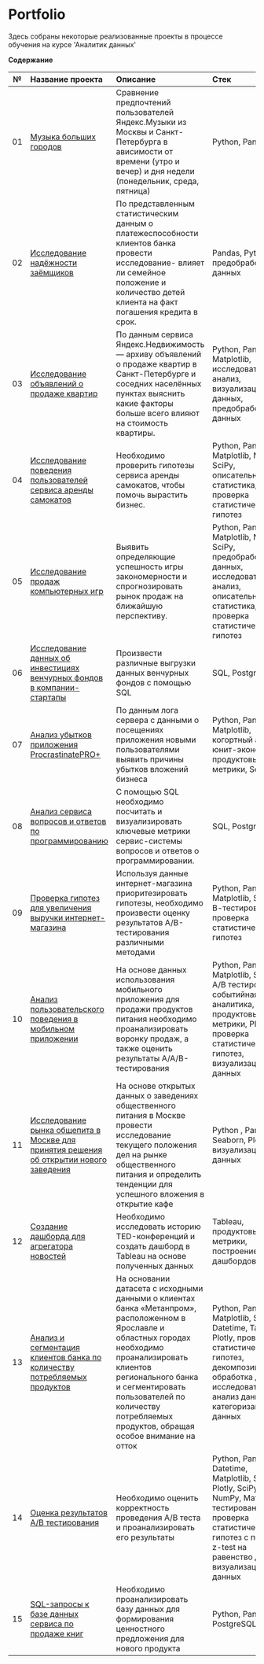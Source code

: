 # Portfolio 

Здесь собраны некоторые реализованные проекты в процессе обучения на курсе 'Аналитик данных'



**Содержание**

|№| Название проекта              | Описание         | Стек                   |
|:--:| :--------------------------------- | :----------------------------------- |:---------------------------|
|01 | [Музыка больших городов](https://github.com/AkopKtoyan/Yandex_Practicum_Projects_Data_Analyst/tree/main/01.%D0%91%D0%B0%D0%B7%D0%BE%D0%B2%D1%8B%D0%B9%20Python)| Сравнение предпочтений пользователей Яндекс.Музыки из Москвы и Санкт-Петербурга в  ависимости от времени (утро и вечер) и дня недели (понедельник, среда, пятница)| Python, Pandas |
| 02 | [Исследование надёжности заёмщиков](https://github.com/AkopKtoyan/Yandex_Practicum_Projects_Data_Analyst/tree/main/02.%D0%9F%D1%80%D0%B5%D0%B4%D0%BE%D0%B1%D1%80%D0%B0%D0%B1%D0%BE%D1%82%D0%BA%D0%B0%20%D0%B4%D0%B0%D0%BD%D0%BD%D1%8B%D1%85)|По представленным статистическим данным о платежеспособности клиентов банка провести исследование- влияет ли семейное положение и количество детей клиента на факт погашения кредита в срок. | Pandas, Python,  предобработка данных|
| 03 | [Исследование объявлений о продаже квартир](https://github.com/AkopKtoyan/Yandex_Practicum_Projects_Data_Analyst/tree/main/03.%D0%98%D1%81%D1%81%D0%BB%D0%B5%D0%B4%D0%BE%D0%B2%D0%B0%D1%82%D0%B5%D0%BB%D1%8C%D1%81%D0%BA%D0%B8%D0%B9%20%D0%B0%D0%BD%D0%B0%D0%BB%D0%B8%D0%B7%20%D0%B4%D0%B0%D0%BD%D0%BD%D1%8B%D1%85) | По данным сервиса Яндекс.Недвижимость — архиву объявлений о продаже квартир в Санкт-Петербурге и соседних населённых пунктах выяснить какие факторы больше всего влияют на стоимость квартиры. | Python, Pandas,  Matplotlib, исследовательский анализ, визуализация данных, предобработка данных |
| 04 | [ Исследование поведения пользователей сервиса аренды самокатов](https://github.com/AkopKtoyan/Yandex_Practicum_Projects_Data_Analyst/tree/main/04.%D0%A1%D1%82%D0%B0%D1%82%D0%B8%D1%81%D1%82%D0%B8%D1%87%D0%B5%D1%81%D0%BA%D0%B8%D0%B9%20%D0%B0%D0%BD%D0%B0%D0%BB%D0%B8%D0%B7%20%D0%B4%D0%B0%D0%BD%D0%BD%D1%8B%D1%85/README.md) |Необходимо проверить  гипотезы сервиса аренды самокатов, чтобы помочь вырастить бизнес. | Python, Pandas, Matplotlib, NumPy, SciPy, описательная статистика, проверка статистических гипотез |
| 05 | [Исследование продаж компьютерных игр](https://github.com/AkopKtoyan/Yandex_Practicum_Projects_Data_Analyst/tree/main/05.%D0%A1%D0%B1%D0%BE%D1%80%D0%BD%D1%8B%D0%B9%20%D0%BF%D1%80%D0%BE%D0%B5%D0%BA%D1%82%201) | Выявить определяющие успешность игры закономерности и спрогнозировать рынок продаж на ближайшую перспективу.  | Python, Pandas, Matplotlib, NumPy, SciPy, предобработка данных, исследовательский анализ, описательная статистика, проверка статистических гипотез | 
| 06 |  [Исследование данных об инвестициях венчурных фондов в компании-стартапы](https://github.com/AkopKtoyan/Yandex_Practicum_Projects_Data_Analyst/tree/main/06.%D0%91%D0%B0%D0%B7%D0%BE%D0%B2%D1%8B%D0%B9%20SQL) |  Произвести различные выгрузки данных венчурных фондов с помощью SQL | SQL, PostgreSQL|
| 07 |  [ Анализ убытков приложения ProcrastinatePRO+](https://github.com/AkopKtoyan/Yandex_Practicum_Projects_Data_Analyst/tree/main/07.%D0%90%D0%BD%D0%B0%D0%BB%D0%B8%D0%B7%20%D0%B1%D0%B8%D0%B7%D0%BD%D0%B5%D1%81-%D0%BF%D0%BE%D0%BA%D0%B0%D0%B7%D0%B0%D1%82%D0%B5%D0%BB%D0%B5%D0%B9) | По данным лога сервера с данными о посещениях приложения новыми пользователями выявить причины убытков вложений бизнеса | Python, Pandas, Matplotlib, когортный анализ, юнит-экономика, продуктовые метрики, Seaborn |  
| 08 |   [Анализ сервиса вопросов и ответов по программированию](https://github.com/AkopKtoyan/Yandex_Practicum_Projects_Data_Analyst/tree/main/08.%D0%9F%D1%80%D0%BE%D0%B4%D0%B2%D0%B8%D0%BD%D1%83%D1%82%D1%8B%D0%B9%20SQL) | С помощью SQL необходимо  посчитать и визуализировать  ключевые метрики сервис-системы вопросов и ответов о программировании. | SQL, PostgreSQL | 
| 09 |   [Проверка гипотез для увеличения выручки интернет-магазина](https://github.com/AkopKtoyan/Yandex_Practicum_Projects_Data_Analyst/tree/main/09.%D0%9F%D1%80%D0%B8%D0%BD%D1%8F%D1%82%D0%B8%D0%B5%20%D1%80%D0%B5%D1%88%D0%B5%D0%BD%D0%B8%D0%B9%20%D0%B2%20%D0%B1%D0%B8%D0%B7%D0%BD%D0%B5%D1%81%D0%B5) | Используя данные интернет-магазина приоритезировать гипотезы, необходимо произвести оценку результатов A/B-тестирования различными методами | Python, Pandas, Matplotlib,  SciPy, А/В-тестирование, проверка статистических гипотез |
| 10 |   [Анализ пользовательского поведения в мобильном приложении](https://github.com/AkopKtoyan/Yandex_Practicum_Projects_Data_Analyst/tree/main/10.%D0%A1%D0%B1%D0%BE%D1%80%D0%BD%D1%8B%D0%B9%20%D0%BF%D1%80%D0%BE%D0%B5%D0%BA%D1%82%202) | На основе данных использования мобильного приложения для продажи продуктов питания необходимо проанализировать воронку продаж, а также оценить результаты A/A/B-тестирования  | Python, Pandas, Matplotlib, Seaborn, A/B тестирование, событийная аналитика, продуктовые метрики, Plotly, проверка статистических гипотез, визуализация данных |  
| 11 |   [ Исследование рынка общепита в Москве для принятия решения об открытии нового заведения](https://github.com/AkopKtoyan/Yandex_Practicum_Projects_Data_Analyst/tree/main/11.%20%D0%9A%D0%B0%D0%BA%20%D1%80%D0%B0%D1%81%D1%81%D0%BA%D0%B0%D0%B7%D0%B0%D1%82%D1%8C%20%D0%B8%D1%81%D1%82%D0%BE%D1%80%D0%B8%D1%8E%20%D1%81%20%D0%BF%D0%BE%D0%BC%D0%BE%D1%89%D1%8C%D1%8E%20%D0%B4%D0%B0%D0%BD%D0%BD%D1%8B%D1%85) | На основе открытых данных о заведениях общественного питания в Москве провести исследование текущего положения дел на рынке общественного питания и определить тенденции для успешного вложения в открытие кафе  | Python , Pandas, Seaborn, Plotly, визуализация данных |
| 12 | [ Создание дашборда для агрегатора новостей ](https://github.com/AkopKtoyan/Yandex_Practicum_Projects_Data_Analyst/tree/main/12.%D0%9F%D0%BE%D1%81%D1%82%D1%80%D0%BE%D0%B5%D0%BD%D0%B8%D0%B5%20%D0%B4%D0%B0%D1%88%D0%B1%D0%BE%D1%80%D0%B4%D0%BE%D0%B2%20%D0%B2%20Tableau) | Необходимо исследовать историю TED-конференций и создать дашборд в Tableau на основе полученных данных| Tableau, продуктовые метрики, построение дашбордов | 
| 13 | [ Анализ и сегментация клиентов банка по количеству потребляемых продуктов](https://github.com/AkopKtoyan/Yandex_Practicum_Projects_Data_Analyst/tree/main/13.%D0%92%D1%8B%D0%BF%D1%83%D1%81%D0%BA%D0%BD%D0%BE%D0%B9%20%D0%BF%D1%80%D0%BE%D0%B5%D0%BA%D1%82.%20%D0%A1%D0%B5%D0%B3%D0%BC%D0%B5%D0%BD%D1%82%D0%B0%D1%86%D0%B8%D1%8F%20%D0%BF%D0%BE%D0%BB%D1%8C%D0%B7%D0%BE%D0%B2%D0%B0%D1%82%D0%B5%D0%BB%D0%B5%D0%B9%20%D0%B1%D0%B0%D0%BD%D0%BA%D0%B0%20%D0%BF%D0%BE%20%D0%BF%D0%BE%D1%82%D1%80%D0%B5%D0%B1%D0%BB%D0%B5%D0%BD%D0%B8%D1%8E)| На основании датасета с исходными данными о клиентах банка «Метанпром», расположенном в Ярославле и областных городах необходимо проанализировать клиентов регионального банка и сегментировать пользователей по количеству потребляемых продуктов, обращая особое внимание на отток | Python, Pandas, Matplotlib, Seaborn, Datetime, Tableau, Plotly, проверка статистическиз гипотез, декомпозиция, обработка данных, исследовательский анализ данных, категоризация данных | 
| 14 | [Оценка результатов A/B тестирования ](https://github.com/AkopKtoyan/Yandex_Practicum_Projects_Data_Analyst/tree/main/13.%D0%92%D1%8B%D0%BF%D1%83%D1%81%D0%BA%D0%BD%D0%BE%D0%B9%20%D0%BF%D1%80%D0%BE%D0%B5%D0%BA%D1%82.%20%D0%A1%D0%B5%D0%B3%D0%BC%D0%B5%D0%BD%D1%82%D0%B0%D1%86%D0%B8%D1%8F%20%D0%BF%D0%BE%D0%BB%D1%8C%D0%B7%D0%BE%D0%B2%D0%B0%D1%82%D0%B5%D0%BB%D0%B5%D0%B9%20%D0%B1%D0%B0%D0%BD%D0%BA%D0%B0%20%D0%BF%D0%BE%20%D0%BF%D0%BE%D1%82%D1%80%D0%B5%D0%B1%D0%BB%D0%B5%D0%BD%D0%B8%D1%8E) | Необходимо оценить корректность проведения А/В теста и проанализировать его результаты | Python, Pandas, Datetime, Matplotlib, Seaborn, Plotly, SciPy, NumPy, Math, А/В тестирование, проверка статистических гипотез с помощью z-test на равенство долей, визуализация данных| 
| 15 | [SQL-запросы к базе данных сервиса по продаже книг](https://github.com/AkopKtoyan/Yandex_Practicum_Projects_Data_Analyst/tree/main/15.%D0%92%D1%8B%D0%BF%D1%83%D1%81%D0%BA%D0%BD%D0%BE%D0%B9%20%D0%BF%D1%80%D0%BE%D0%B5%D0%BA%D1%82.SQL) | Необходимо проанализировать базу данных для формирования ценностного предложения для нового продукта | Python, Pandas, PostgreSQL | 


